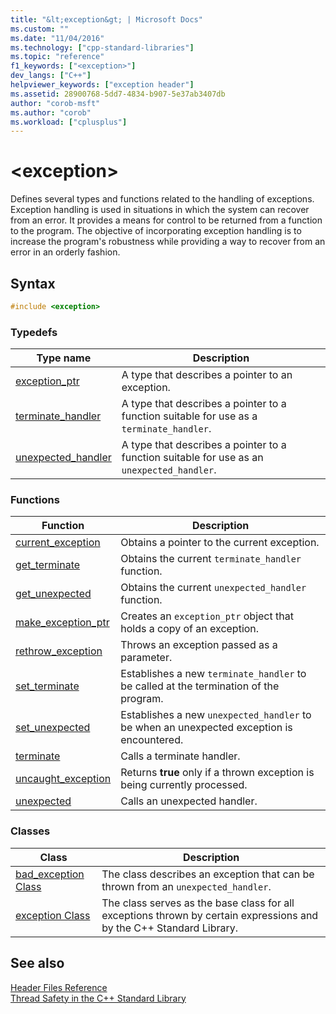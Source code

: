 ```yaml
---
title: "&lt;exception&gt; | Microsoft Docs"
ms.custom: ""
ms.date: "11/04/2016"
ms.technology: ["cpp-standard-libraries"]
ms.topic: "reference"
f1_keywords: ["<exception>"]
dev_langs: ["C++"]
helpviewer_keywords: ["exception header"]
ms.assetid: 28900768-5dd7-4834-b907-5e37ab3407db
author: "corob-msft"
ms.author: "corob"
ms.workload: ["cplusplus"]
---
```

# &lt;exception&gt;

Defines several types and functions related to the handling of exceptions. Exception handling is used in situations in which the system can recover from an error. It provides a means for control to be returned from a function to the program. The objective of incorporating exception handling is to increase the program's robustness while providing a way to recover from an error in an orderly fashion.

## Syntax

```cpp
#include <exception>

```

### Typedefs

|Type name|Description|
|-|-|
|[exception_ptr](../standard-library/exception-typedefs.md#exception_ptr)|A type that describes a pointer to an exception.|
|[terminate_handler](../standard-library/exception-typedefs.md#terminate_handler)|A type that describes a pointer to a function suitable for use as a `terminate_handler`.|
|[unexpected_handler](../standard-library/exception-typedefs.md#unexpected_handler)|A type that describes a pointer to a function suitable for use as an `unexpected_handler`.|

### Functions

|Function|Description|
|-|-|
|[current_exception](../standard-library/exception-functions.md#current_exception)|Obtains a pointer to the current exception.|
|[get_terminate](../standard-library/exception-functions.md#get_terminate)|Obtains the current `terminate_handler` function.|
|[get_unexpected](../standard-library/exception-functions.md#get_unexpected)|Obtains the current `unexpected_handler` function.|
|[make_exception_ptr](../standard-library/exception-functions.md#make_exception_ptr)|Creates an `exception_ptr` object that holds a copy of an exception.|
|[rethrow_exception](../standard-library/exception-functions.md#rethrow_exception)|Throws an exception passed as a parameter.|
|[set_terminate](../standard-library/exception-functions.md#set_terminate)|Establishes a new `terminate_handler` to be called at the termination of the program.|
|[set_unexpected](../standard-library/exception-functions.md#set_unexpected)|Establishes a new `unexpected_handler` to be when an unexpected exception is encountered.|
|[terminate](../standard-library/exception-functions.md#terminate)|Calls a terminate handler.|
|[uncaught_exception](../standard-library/exception-functions.md#uncaught_exception)|Returns **true** only if a thrown exception is being currently processed.|
|[unexpected](../standard-library/exception-functions.md#unexpected)|Calls an unexpected handler.|

### Classes

|Class|Description|
|-|-|
|[bad_exception Class](../standard-library/bad-exception-class.md)|The class describes an exception that can be thrown from an `unexpected_handler`.|
|[exception Class](../standard-library/exception-class.md)|The class serves as the base class for all exceptions thrown by certain expressions and by the C++ Standard Library.|

## See also

[Header Files Reference](../standard-library/cpp-standard-library-header-files.md)<br/>
[Thread Safety in the C++ Standard Library](../standard-library/thread-safety-in-the-cpp-standard-library.md)<br/>
